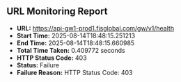 ## URL Monitoring Report

- **URL:** https://api-gw1-prod1.fisglobal.com/gw/v1/health
- **Start Time:** 2025-08-14T18:48:15.251213
- **End Time:** 2025-08-14T18:48:15.660985
- **Total Time Taken:** 0.409772 seconds
- **HTTP Status Code:** 403
- **Status:** Failure
- **Failure Reason:** HTTP Status Code: 403

